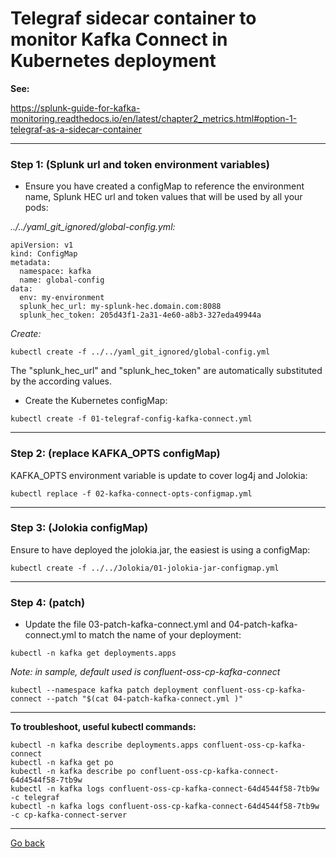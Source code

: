 # Telegraf sidecar container to monitor Kafka Connect in Kubernetes deployment

**See:**

https://splunk-guide-for-kafka-monitoring.readthedocs.io/en/latest/chapter2_metrics.html#option-1-telegraf-as-a-sidecar-container

--------------------------------------------------------------------------------

### Step 1: (Splunk url and token environment variables)

- Ensure you have created a configMap to reference the environment name, Splunk HEC url and token values that will be used by all your pods:

*../../yaml_git_ignored/global-config.yml:*

```
apiVersion: v1
kind: ConfigMap
metadata:
  namespace: kafka
  name: global-config
data:
  env: my-environment
  splunk_hec_url: my-splunk-hec.domain.com:8088
  splunk_hec_token: 205d43f1-2a31-4e60-a8b3-327eda49944a
```

*Create:*

```
kubectl create -f ../../yaml_git_ignored/global-config.yml
```

The "splunk_hec_url" and "splunk_hec_token" are automatically substituted by the according values.

- Create the Kubernetes configMap:

```
kubectl create -f 01-telegraf-config-kafka-connect.yml
```

--------------------------------------------------------------------------------

### Step 2: (replace KAFKA_OPTS configMap)

KAFKA_OPTS environment variable is update to cover log4j and Jolokia:

```
kubectl replace -f 02-kafka-connect-opts-configmap.yml
```

--------------------------------------------------------------------------------

### Step 3: (Jolokia configMap)

Ensure to have deployed the jolokia.jar, the easiest is using a configMap:

```
kubectl create -f ../../Jolokia/01-jolokia-jar-configmap.yml
```

--------------------------------------------------------------------------------

### Step 4: (patch)

- Update the file 03-patch-kafka-connect.yml and 04-patch-kafka-connect.yml to match the name of your deployment:

```
kubectl -n kafka get deployments.apps
```

*Note: in sample, default used is confluent-oss-cp-kafka-connect*

```
kubectl --namespace kafka patch deployment confluent-oss-cp-kafka-connect --patch "$(cat 04-patch-kafka-connect.yml )"
```

--------------------------------------------------------------------------------

**To troubleshoot, useful kubectl commands:**

```
kubectl -n kafka describe deployments.apps confluent-oss-cp-kafka-connect
kubectl -n kafka get po
kubectl -n kafka describe po confluent-oss-cp-kafka-connect-64d4544f58-7tb9w
kubectl -n kafka logs confluent-oss-cp-kafka-connect-64d4544f58-7tb9w -c telegraf
kubectl -n kafka logs confluent-oss-cp-kafka-connect-64d4544f58-7tb9w -c cp-kafka-connect-server
```

--------------
[Go back](../)